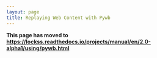 ```yaml
---
layout: page
title: Replaying Web Content with Pywb
---
```


**This page has moved to <https://lockss.readthedocs.io/projects/manual/en/2.0-alpha1/using/pywb.html>**
